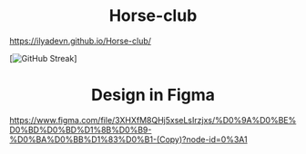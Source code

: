 
<h1 align="center">Horse-club<a href="https://ilyadevn.github.io/Horse-club/" target="_blank"></a></h1>

https://ilyadevn.github.io/Horse-club/

[![GitHub Streak](http://github-readme-streak-stats.herokuapp.com?user=IlyaDevN&theme=dark&date_format=j%20M%5B%20Y%5D)]

<h1 align="center" href="https://www.figma.com/file/3XHXfM8QHj5xseLsIrzjxs/%D0%9A%D0%BE%D0%BD%D0%BD%D1%8B%D0%B9-%D0%BA%D0%BB%D1%83%D0%B1-(Copy)?node-id=0%3A1">Design in Figma</h1>

https://www.figma.com/file/3XHXfM8QHj5xseLsIrzjxs/%D0%9A%D0%BE%D0%BD%D0%BD%D1%8B%D0%B9-%D0%BA%D0%BB%D1%83%D0%B1-(Copy)?node-id=0%3A1
